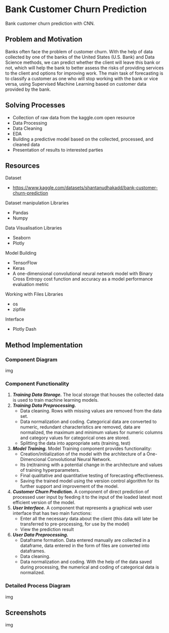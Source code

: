 # Bank Customer Churn Prediction

Bank customer churn prediction with CNN.

## Problem and Motivation

Banks often face the problem of customer churn. With the help of data collected by one of the banks of the United States (U.S. Bank) and Data Science methods, we can predict whether the client will leave this bank or not, which will help the bank to better assess the risks of providing services to the client and options for improving work.
The main task of forecasting is to classify a customer as one who will stop working with the bank or vice versa, using Supervised Machine Learning based on customer data provided by the bank.

## Solving Processes 

* Collection of raw data from the kaggle.com open resource
* Data Processing
* Data Cleaning 
* EDA
* Building a predictive model based on the collected, processed, and cleaned data
* Presentation of results to interested parties

## Resources

Dataset
* https://www.kaggle.com/datasets/shantanudhakadd/bank-customer-churn-prediction

Dataset manipulation Libraries
* Pandas
* Numpy

Data Visualisation Libraries
* Seaborn
* Plotly

Model Building
* TensorFlow
* Keras
* A one-dimensional convolutional neural network model with Binary Cross Entropy cost function and accuracy as a model performance evaluation metric

Working with Files Libraries
* os
* zipfile

Interface
* Plotly Dash

## Method Implementation

### Component Diagram

img

### Component Functionality

1. ___Training Data Storage.___ The local storage that houses the collected data is used to train machine learning models.
2. ___Training Data Preprocessing.___
    - Data cleaning. Rows with missing values are removed from the data set.
    - Data normalization and coding. Categorical data are converted to numeric, redundant characteristics are removed, data are normalized, the maximum and minimum values for numeric columns and category values for categorical ones are stored.
    - Splitting the data into appropriate sets (training, test)
3. ___Model Training.___ Model Training component provides functionality:
    - Creation/initialization of the model with the architecture of a One-Dimencional Convolutional Neural Network.
    - Its (re)training with a potential change in the architecture and values of training hyperparameters.
    - Final qualitative and quantitative testing of forecasting effectiveness.
    - Saving the trained model using the version control algorithm for its further support and improvement of the model.
4. ___Customer Churn Prediction.___ A component of direct prediction of processed user input by feeding it to the input of the loaded latest most efficient version of the model.
5. ___User Interface.___ A component that represents a graphical web user interface that has two main functions:
    - Enter all the necessary data about the client (this data will later be transferred to pre-processing, for use by the model)
    - View the prediction result
6. ___User Data Preprocessing.___
    - Dataframe formation. Data entered manually are collected in a dataframe, data entered in the form of files are converted into dataframes.
    - Data cleaning.
    - Data normalization and coding. With the help of the data saved during processing, the numerical and coding of categorical data is normalized.

### Detailed Process Diagram

img

## Screenshots

img
